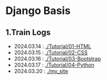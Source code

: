 # Django Basis

## 1.Train Logs

- 2024.03.14 : [./Tutorial/01-HTML](./Tutorials/01-HTML/)
- 2024.03.15 : [./Tutorial/02-CSS](./Tutorials/02-CSS/)
- 2024.03.16 : [./Tutorial/03-Bootstrap](./Tutorials/03-Bootstrap/)
- 2024.03.17 : [./Tutorial/04-Python](./Tutorials/04-Python)
- 2024.03.20 : [./my_site](./my_site/)
